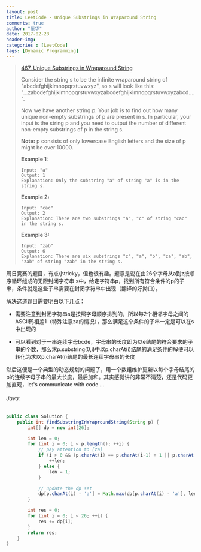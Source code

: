 ```yaml
---
layout: post
title: LeetCode - Unique Substrings in Wraparound String
comments: true
author: "柴华"
date: 2017-02-28
header-img: 
categories : [LeetCode]
tags: [Dynamic Programming]
---
```


> [467. Unique Substrings in Wraparound String](https://leetcode.com/problems/unique-substrings-in-wraparound-string/)
>
> Consider the string s to be the infinite wraparound string of "abcdefghijklmnopqrstuvwxyz", so s will look like this: "...zabcdefghijklmnopqrstuvwxyzabcdefghijklmnopqrstuvwxyzabcd....".
>
> Now we have another string p. Your job is to find out how many unique non-empty substrings of p are present in s. In particular, your input is the string p and you need to output the number of different non-empty substrings of p in the string s.
>
> **Note:** p consists of only lowercase English letters and the size of p might be over 10000.
>
> **Example 1:**
>
>     Input: "a"
>     Output: 1
>     Explanation: Only the substring "a" of string "a" is in the string s.
>
> **Example 2:**
>
>     Input: "cac"
>     Output: 2
>     Explanation: There are two substrings "a", "c" of string "cac" in the string s.
>
> **Example 3:**
>
>     Input: "zab"
>     Output: 6
>     Explanation: There are six substrings "z", "a", "b", "za", "ab", "zab" of string "zab" in the string s.

周日竞赛的题目，有点小tricky，但也很有趣。题意是说在由26个字母从a到z按顺序循环组成的无限封闭字符串 s中，给定字符串p，找到所有符合条件的p的子串，条件就是这些子串需要在封闭字符串中出现（翻译的好拗口）。

解决这道题目需要明白以下几点：

- 需要注意到封闭字符串s是按照字母顺序排列的，所以每2个相邻字母之间的ASCII码相差1（特殊注意za的情况），那么满足这个条件的子串一定是可以在s中出现的

- 可以看到对于一串连续字母bcde，字母串的长度即为以e结尾的符合要求的子串的个数，那么求p.substring(0,i)中以p.charAt(i)结尾的满足条件的解便可以转化为求以p.charAt(i)结尾的最长连续字母串的长度

然后这便是一个典型的动态规划的问题了，用一个数组维护更新以每个字母结尾的p的连续字母子串的最大长度，最后加和。其实感觉讲的非常不清楚，还是代码更加直观，let's communicate with code ...
<!--more-->

###### Java:
``` java
public class Solution {
    public int findSubstringInWraproundString(String p) {
        int[] dp = new int[26];

        int len = 0;
        for (int i = 0; i < p.length(); ++i) {
            // pay attention to [za]
            if (i > 0 && (p.charAt(i) == p.charAt(i-1) + 1 || p.charAt(i) == p.charAt(i-1) - 25)) {
                ++len;
            } else {
                len = 1;
            }

            // update the dp set
            dp[p.charAt(i) - 'a'] = Math.max(dp[p.charAt(i) - 'a'], len);
        }

        int res = 0;
        for (int i = 0; i < 26; ++i) {
            res += dp[i];
        }
        return res;
    }
}
```